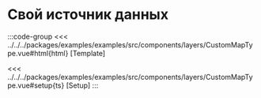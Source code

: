 # Свой источник данных

<script lang="ts" setup>
import MapComponent from 'examples/src/components/layers/CustomMapType.vue';
</script>

<map-component/>

:::code-group
<<< ../../../packages/examples/examples/src/components/layers/CustomMapType.vue#html{html} [Template]

<<< ../../../packages/examples/examples/src/components/layers/CustomMapType.vue#setup{ts} [Setup]
:::
